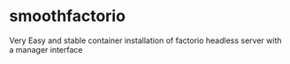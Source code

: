 # smoothfactorio
Very Easy and stable container installation of factorio headless server with a manager interface
